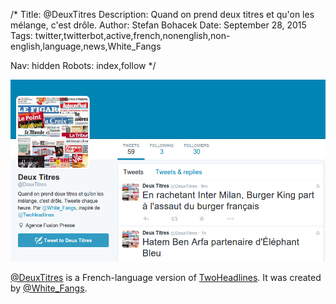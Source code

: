 /*
Title: @DeuxTitres
Description: Quand on prend deux titres et qu'on les mélange, c'est drôle.
Author: Stefan Bohacek
Date: September 28, 2015
Tags: twitter,twitterbot,active,french,nonenglish,non-english,language,news,White_Fangs

Nav: hidden
Robots: index,follow
*/

[![](/content/bots/twitterbots/images/DeuxTitres.png)](https://twitter.com/DeuxTitres)

[@DeuxTitres](https://twitter.com/DeuxTitres) is a French-language version of [TwoHeadlines](/bots/twitterbots/TwoHeadlines). It was created by [@White_Fangs](https://twitter.com/White_Fangs).

